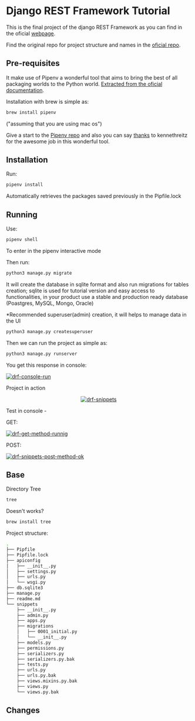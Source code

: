 # Django REST Framework Tutorial
This is the final project of the django REST Framework as you can find in the oficial [webpage](https://www.django-rest-framework.org/tutorial/).


Find the original repo for project structure and names in the [oficial repo](https://github.com/encode/django-rest-framework).

## Pre-requisites
It make use of Pipenv a wonderful tool that aims to bring the best of all packaging worlds to the Python world. [Extracted from the oficial documentation](https://pipenv.readthedocs.io/en/latest/).

Installation with brew is simple as:
```sh
brew install pipenv
```
("assuming that you are using mac os")

Give a start to the [Pipenv repo](https://github.com/pypa/pipenv/) and also you can say [thanks](https://saythanks.io/to/kennethreitz) to kennethreitz for the awesome job in this wonderful tool.

## Installation
Run:
```sh
pipenv install
```
Automatically retrieves the packages saved previously in the Pipfile.lock

## Running
Use:
```sh
pipenv shell
```
To enter in the pipenv interactive mode


Then run:
```sh
python3 manage.py migrate
```

It will create the database in sqlite format and also run migrations for tables creation; sqlite is used for tutorial version and easy access to functionalities, in your product use a stable and production ready database (Poastgres, MySQL, Mongo, Oracle)


*Recommended superuser(admin) creation, it will helps to manage data in the UI
```sh
python3 manage.py createsuperuser
```


Then we can run the project as simple as:
```sh
python3 manage.py runserver
```

You get this response in console:
<p><a href="http://localhost:8000"><img src="https://namoxbase.ams3.cdn.digitaloceanspaces.com/Screen%20Shot%202018-12-08%20at%206.47.04%20PM.png" alt="drf-console-run"></a></p>

Project in action
<p align="center"><a href="http://localhost:8000"><img src="https://namoxbase.ams3.cdn.digitaloceanspaces.com/Screen%20Shot%202018-12-08%20at%207.01.00%20PM.png" alt="drf-snippets"></a></p>

Test in console -

GET:
<p><a href="http://localhost:8000"><img src="https://namoxbase.ams3.cdn.digitaloceanspaces.com/Screen%20Shot%202018-12-08%20at%207.02.17%20PM.png" alt="drf-get-method-runnig"></a></p>

POST:
<p><a href="http://localhost:8000"><img src="https://namoxbase.ams3.cdn.digitaloceanspaces.com/Screen%20Shot%202018-12-08%20at%206.47.04%20PM.png" alt="drf-snippets-post-method-ok"></a></p>


## Base
Directory Tree
```sh
tree
```

Doesn't works?
```sh
brew install tree
```

Project structure:
```sh
.
├── Pipfile
├── Pipfile.lock
├── apiconfig
│   ├── __init__.py
│   ├── settings.py
│   ├── urls.py
│   └── wsgi.py
├── db.sqlite3
├── manage.py
├── readme.md
└── snippets
    ├── __init__.py
    ├── admin.py
    ├── apps.py
    ├── migrations
    │   ├── 0001_initial.py
    │   └── __init__.py
    ├── models.py
    ├── permissions.py
    ├── serializers.py
    ├── serializers.py.bak
    ├── tests.py
    ├── urls.py
    ├── urls.py.bak
    ├── views.mixins.py.bak
    ├── views.py
    └── views.py.bak
```

## Changes

